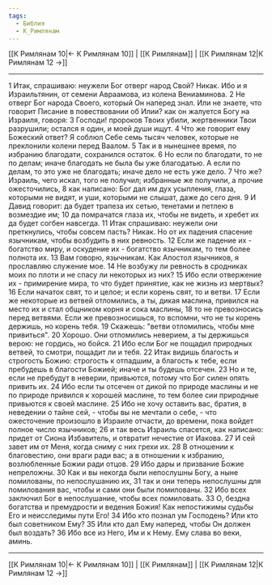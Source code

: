 ```yaml
---
tags:
  - Библия
  - К_Римлянам
---
```

[[К Римлянам 10|← К Римлянам 10]] | [[К Римлянам]] | [[К Римлянам 12|К Римлянам 12 →]]

---
1 Итак, спрашиваю: неужели Бог отверг народ Свой? Никак. Ибо и я Израильтянин, от семени Авраамова, из колена Вениаминова.
2 Не отверг Бог народа Своего, который Он наперед знал. Или не знаете, что говорит Писание в повествовании об Илии? как он жалуется Богу на Израиля, говоря:
3 Господи! пророков Твоих убили, жертвенники Твои разрушили; остался я один, и моей души ищут.
4 Что же говорит ему Божеский ответ? Я соблюл Себе семь тысяч человек, которые не преклонили колени перед Ваалом.
5 Так и в нынешнее время, по избранию благодати, сохранился остаток.
6 Но если по благодати, то не по делам; иначе благодать не была бы уже благодатью. А если по делам, то это уже не благодать; иначе дело не есть уже дело.
7 Что же? Израиль, чего искал, того не получил; избранные же получили, а прочие ожесточились,
8 как написано: Бог дал им дух усыпления, глаза, которыми не видят, и уши, которыми не слышат, даже до сего дня.
9 И Давид говорит: да будет трапеза их сетью, тенетами и петлею в возмездие им;
10 да помрачатся глаза их, чтобы не видеть, и хребет их да будет согбен навсегда.
11 Итак спрашиваю: неужели они преткнулись, чтобы совсем пасть? Никак. Но от их падения спасение язычникам, чтобы возбудить в них ревность.
12 Если же падение их - богатство миру, и оскудение их - богатство язычникам, то тем более полнота их.
13 Вам говорю, язычникам. Как Апостол язычников, я прославляю служение мое.
14 Не возбужу ли ревность в сродниках моих по плоти и не спасу ли некоторых из них?
15 Ибо если отвержение их - примирение мира, то что будет принятие, как не жизнь из мертвых?
16 Если начаток свят, то и целое; и если корень свят, то и ветви.
17 Если же некоторые из ветвей отломились, а ты, дикая маслина, привился на место их и стал общником корня и сока маслины,
18 то не превозносись перед ветвями. Если же превозносишься, то вспомни, что не ты корень держишь, но корень тебя.
19 Скажешь: "ветви отломились, чтобы мне привиться".
20 Хорошо. Они отломились неверием, а ты держишься верою: не гордись, но бойся.
21 Ибо если Бог не пощадил природных ветвей, то смотри, пощадит ли и тебя.
22 Итак видишь благость и строгость Божию: строгость к отпадшим, а благость к тебе, если пребудешь в благости Божией; иначе и ты будешь отсечен.
23 Но и те, если не пребудут в неверии, привьются, потому что Бог силен опять привить их.
24 Ибо если ты отсечен от дикой по природе маслины и не по природе привился к хорошей маслине, то тем более сии природные привьются к своей маслине.
25 Ибо не хочу оставить вас, братия, в неведении о тайне сей, - чтобы вы не мечтали о себе, - что ожесточение произошло в Израиле отчасти, до времени, пока войдет полное число язычников;
26 и так весь Израиль спасется, как написано: придет от Сиона Избавитель, и отвратит нечестие от Иакова.
27 И сей завет им от Меня, когда сниму с них грехи их.
28 В отношении к благовестию, они враги ради вас; а в отношении к избранию, возлюбленные Божии ради отцов.
29 Ибо дары и призвание Божие непреложны.
30 Как и вы некогда были непослушны Богу, а ныне помилованы, по непослушанию их,
31 так и они теперь непослушны для помилования вас, чтобы и сами они были помилованы.
32 Ибо всех заключил Бог в непослушание, чтобы всех помиловать.
33 О, бездна богатства и премудрости и ведения Божия! Как непостижимы судьбы Его и неисследимы пути Его!
34 Ибо кто познал ум Господень? Или кто был советником Ему?
35 Или кто дал Ему наперед, чтобы Он должен был воздать?
36 Ибо все из Него, Им и к Нему. Ему слава во веки, аминь.

---
[[К Римлянам 10|← К Римлянам 10]] | [[К Римлянам]] | [[К Римлянам 12|К Римлянам 12 →]]